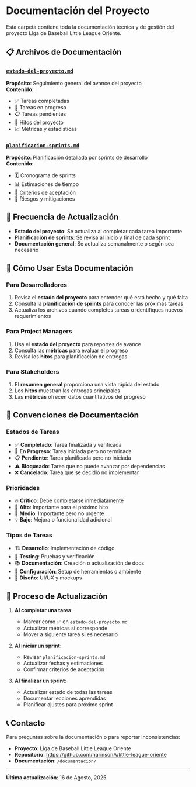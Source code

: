 # Documentación del Proyecto

Esta carpeta contiene toda la documentación técnica y de gestión del proyecto Liga de Baseball Little League Oriente.

## 📋 Archivos de Documentación

### [`estado-del-proyecto.md`](./estado-del-proyecto.md)
**Propósito**: Seguimiento general del avance del proyecto  
**Contenido**:
- ✅ Tareas completadas
- 🔄 Tareas en progreso  
- 📋 Tareas pendientes
- 🎯 Hitos del proyecto
- 📈 Métricas y estadísticas

### [`planificacion-sprints.md`](./planificacion-sprints.md)
**Propósito**: Planificación detallada por sprints de desarrollo  
**Contenido**:
- 🗓️ Cronograma de sprints
- 📊 Estimaciones de tiempo
- 🎯 Criterios de aceptación
- 🚨 Riesgos y mitigaciones

## 📅 Frecuencia de Actualización

- **Estado del proyecto**: Se actualiza al completar cada tarea importante
- **Planificación de sprints**: Se revisa al inicio y final de cada sprint
- **Documentación general**: Se actualiza semanalmente o según sea necesario

## 🎯 Cómo Usar Esta Documentación

### Para Desarrolladores
1. Revisa el **estado del proyecto** para entender qué está hecho y qué falta
2. Consulta la **planificación de sprints** para conocer las próximas tareas
3. Actualiza los archivos cuando completes tareas o identifiques nuevos requerimientos

### Para Project Managers
1. Usa el **estado del proyecto** para reportes de avance
2. Consulta las **métricas** para evaluar el progreso
3. Revisa los **hitos** para planificación de entregas

### Para Stakeholders
1. El **resumen general** proporciona una vista rápida del estado
2. Los **hitos** muestran las entregas principales
3. Las **métricas** ofrecen datos cuantitativos del progreso

## 📝 Convenciones de Documentación

### Estados de Tareas
- ✅ **Completado**: Tarea finalizada y verificada
- 🔄 **En Progreso**: Tarea iniciada pero no terminada
- 📋 **Pendiente**: Tarea planificada pero no iniciada
- ⚠️ **Bloqueado**: Tarea que no puede avanzar por dependencias
- ❌ **Cancelado**: Tarea que se decidió no implementar

### Prioridades
- 🔥 **Crítico**: Debe completarse inmediatamente
- 🚀 **Alto**: Importante para el próximo hito
- 📌 **Medio**: Importante pero no urgente
- 💡 **Bajo**: Mejora o funcionalidad adicional

### Tipos de Tareas
- 🏗️ **Desarrollo**: Implementación de código
- 🧪 **Testing**: Pruebas y verificación
- 📚 **Documentación**: Creación o actualización de docs
- 🔧 **Configuración**: Setup de herramientas o ambiente
- 🎨 **Diseño**: UI/UX y mockups

## 🔄 Proceso de Actualización

1. **Al completar una tarea**:
   - Marcar como ✅ en `estado-del-proyecto.md`
   - Actualizar métricas si corresponde
   - Mover a siguiente tarea si es necesario

2. **Al iniciar un sprint**:
   - Revisar `planificacion-sprints.md`
   - Actualizar fechas y estimaciones
   - Confirmar criterios de aceptación

3. **Al finalizar un sprint**:
   - Actualizar estado de todas las tareas
   - Documentar lecciones aprendidas
   - Planificar ajustes para próximo sprint

## 📞 Contacto

Para preguntas sobre la documentación o para reportar inconsistencias:
- **Proyecto**: Liga de Baseball Little League Oriente
- **Repositorio**: https://github.com/harinsonA/little-league-oriente
- **Documentación**: `/documentacion/`

---

**Última actualización**: 16 de Agosto, 2025
